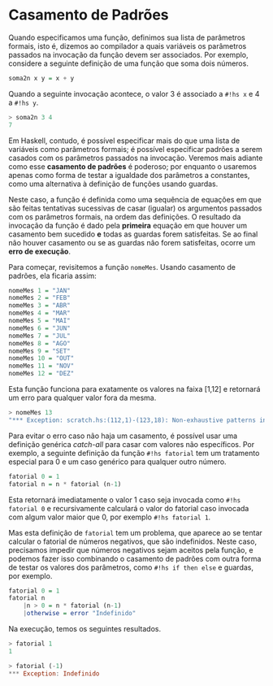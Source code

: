 # Casamento de Padrões

Quando especificamos uma função, definimos sua lista de parâmetros formais, isto é, dizemos ao compilador a quais variáveis os parâmetros passados na invocação da função devem ser associados.
Por exemplo, considere a seguinte definição de uma função que soma dois números. 

```hs
soma2n x y = x + y
```

Quando a seguinte invocação acontece, o valor 3 é associado a `#!hs x` e 4 a `#!hs y`.

```hs
> soma2n 3 4
7
```

Em Haskell, contudo, é possível especificar mais do que uma lista de variáveis como parâmetros formais; é possível especificar padrões a serem casados com os parâmetros passados na invocação.
Veremos mais adiante como esse **casamento de padrões** é poderoso; por enquanto o usaremos apenas como forma de testar a igualdade dos parâmetros a constantes, como uma alternativa à definição de funções usando guardas.

Neste caso, a função é definida como uma sequência de equações em que são feitas tentativas sucessivas de casar (igualar) os argumentos passados com os parâmetros formais, na ordem das definições.
O resultado da invocação da função é dado pela **primeira** equação em que houver um casamento bem sucedido **e** todas as guardas forem satisfeitas.
Se ao final não houver casamento ou se as guardas não forem satisfeitas, ocorre um **erro de execução**.

Para começar, revisitemos a função `nomeMes`.
Usando casamento de padrões, ela ficaria assim:

```hs
nomeMes 1 = "JAN"
nomeMes 2 = "FEB"
nomeMes 3 = "ABR"
nomeMes 4 = "MAR"
nomeMes 5 = "MAI"
nomeMes 6 = "JUN"
nomeMes 7 = "JUL"
nomeMes 8 = "AGO"
nomeMes 9 = "SET"
nomeMes 10 = "OUT"
nomeMes 11 = "NOV"
nomeMes 12 = "DEZ"
```

Esta função funciona para exatamente os valores na faixa [1,12] e retornará um erro para qualquer valor fora da mesma.

```hs
> nomeMes 13
"*** Exception: scratch.hs:(112,1)-(123,18): Non-exhaustive patterns in function nomeMes
```


Para evitar o erro caso não haja um casamento, é possível usar uma definição genérica *catch-all* para casar com valores não específicos.
Por exemplo, a seguinte definição da função `#!hs fatorial` tem um tratamento especial para 0 e um caso genérico para qualquer outro número.

```hs
fatorial 0 = 1
fatorial n = n * fatorial (n-1)
```

Esta retornará imediatamente o valor 1 caso seja invocada como `#!hs fatorial 0` e recursivamente calculará o valor do fatorial caso invocada com algum valor maior que 0, por exemplo `#!hs fatorial 1`.

Mas esta definição de `fatorial` tem um problema, que aparece ao se tentar calcular o fatorial de números negativos, que são indefinidos.
Neste caso, precisamos impedir que números negativos sejam aceitos pela função, e podemos fazer isso combinando o casamento de padrões com outra forma de testar os valores dos parâmetros, como `#!hs if then else` e guardas, por exemplo.

```hs
fatorial 0 = 1
fatorial n 
    |n > 0 = n * fatorial (n-1)
    |otherwise = error "Indefinido"
```

Na execução, temos os seguintes resultados.

```hs
> fatorial 1
1

> fatorial (-1)
*** Exception: Indefinido
```